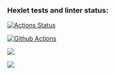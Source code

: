 ### Hexlet tests and linter status:
[![Actions Status](https://github.com/ppeter777/java-project-71/workflows/hexlet-check/badge.svg)](https://github.com/ppeter777/java-project-71/actions)

[![Github Actions](https://github.com/ppeter777/java-project-71/actions/workflows/my_workflow.yml/badge.svg)](https://github.com/ppeter777/java-project-71/actions/workflows/my_workflow.yml)

<a href="https://codeclimate.com/github/ppeter777/java-project-71/maintainability"><img src="https://api.codeclimate.com/v1/badges/06476602d8f5343b1456/maintainability" /></a>

<a href="https://codeclimate.com/github/ppeter777/java-project-71/test_coverage"><img src="https://api.codeclimate.com/v1/badges/06476602d8f5343b1456/test_coverage" /></a>
